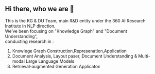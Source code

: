 ## Hi there, who we are 👋

<!--

**Here are some ideas to get you started:**

🙋‍♀️ A short introduction - what is your organization all about?
🌈 Contribution guidelines - how can the community get involved?
👩‍💻 Useful resources - where can the community find your docs? Is there anything else the community should know?
🍿 Fun facts - what does your team eat for breakfast?
🧙 Remember, you can do mighty things with the power of [Markdown](https://docs.github.com/github/writing-on-github/getting-started-with-writing-and-formatting-on-github/basic-writing-and-formatting-syntax)
-->

This is the KG & DU Team, main R&D entity under the 360 AI Research Institute in NLP direction.  
We’ve been focusing on "Knowledge Graph" and "Document Understanding",  
conducting research in :

1. Knowlege Graph Construction,Represenation,Application  
2. Document Analysis, Layout paser, Document Understanding & Multi-modal Large Language Models   
3. Retrieval-augmented Generation Applicaton   
